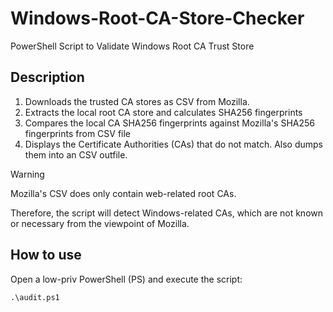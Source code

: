 # Windows-Root-CA-Store-Checker
PowerShell Script to Validate Windows Root CA Trust Store

## Description

1. Downloads the trusted CA stores as CSV from Mozilla.
2. Extracts the local root CA store and calculates SHA256 fingerprints
3. Compares the local CA SHA256 fingerprints against Mozilla's SHA256 fingerprints from CSV file
4. Displays the Certificate Authorities (CAs) that do not match. Also dumps them into an CSV outfile.

> [!WARNING]
> Mozilla's CSV does only contain web-related root CAs.
>
> Therefore, the script will detect Windows-related CAs, which are not known or necessary from the viewpoint of Mozilla.

## How to use

Open a low-priv PowerShell (PS) and execute the script:

````
.\audit.ps1
````
